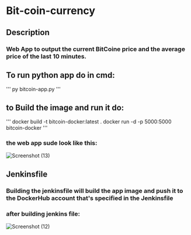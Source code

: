 # Bit-coin-currency
## Description 
### Web App to output the current BitCoine price and the average price of the last 10 minutes.
## To run python app do in cmd:
'''
py bitcoin-app.py
'''
## to Build the image and run it do:
'''
docker build -t bitcoin-docker:latest .
docker run -d -p 5000:5000 bitcoin-docker
'''

### the web app sude look like this:
![Screenshot (13)](https://user-images.githubusercontent.com/91056497/137638557-e17d6f8c-23d2-447f-91e3-a605341e5904.png)

## Jenkinsfile
### Building the jenkinsfile will build the app image and push it to the DockerHub account that's specified in the Jenkinsfile
### after building jenkins file:
![Screenshot (12)](https://user-images.githubusercontent.com/91056497/137638415-64bb2e75-6bbd-4609-84f0-a103cb49cb82.png)


